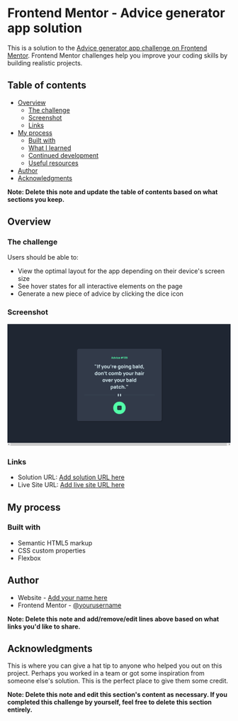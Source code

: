 # Frontend Mentor - Advice generator app solution

This is a solution to the [Advice generator app challenge on Frontend Mentor](https://www.frontendmentor.io/challenges/advice-generator-app-QdUG-13db). Frontend Mentor challenges help you improve your coding skills by building realistic projects.

## Table of contents

- [Overview](#overview)
  - [The challenge](#the-challenge)
  - [Screenshot](#screenshot)
  - [Links](#links)
- [My process](#my-process)
  - [Built with](#built-with)
  - [What I learned](#what-i-learned)
  - [Continued development](#continued-development)
  - [Useful resources](#useful-resources)
- [Author](#author)
- [Acknowledgments](#acknowledgments)

**Note: Delete this note and update the table of contents based on what sections you keep.**

## Overview

### The challenge

Users should be able to:

- View the optimal layout for the app depending on their device's screen size
- See hover states for all interactive elements on the page
- Generate a new piece of advice by clicking the dice icon

### Screenshot

![](./Screenshot.png)


### Links

- Solution URL: [Add solution URL here](https://github.com/eliabedasilva/html-css/blob/main/modulo2/desafios/advice-generator/index.html)
- Live Site URL: [Add live site URL here](https://eliabedasilva.github.io/html-css/modulo2/desafios/advice-generator/index.html)

## My process

### Built with

- Semantic HTML5 markup
- CSS custom properties
- Flexbox




## Author

- Website - [Add your name here](https://github.com/eliabedasilva)
- Frontend Mentor - [@yourusername](https://www.frontendmentor.io/profile/eliabedasilva)

**Note: Delete this note and add/remove/edit lines above based on what links you'd like to share.**

## Acknowledgments

This is where you can give a hat tip to anyone who helped you out on this project. Perhaps you worked in a team or got some inspiration from someone else's solution. This is the perfect place to give them some credit.

**Note: Delete this note and edit this section's content as necessary. If you completed this challenge by yourself, feel free to delete this section entirely.**
